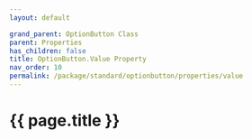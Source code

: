 ```yaml
---
layout: default

grand_parent: OptionButton Class
parent: Properties
has_children: false
title: OptionButton.Value Property
nav_order: 10
permalink: /package/standard/optionbutton/properties/value
---
```

# {{ page.title }}
